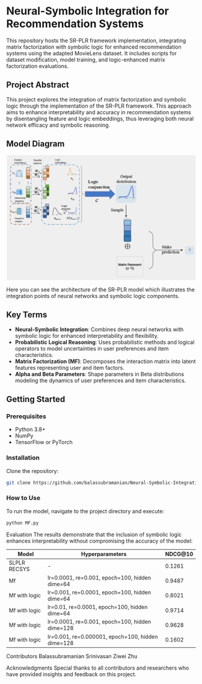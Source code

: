 # Neural-Symbolic Integration for Recommendation Systems

This repository hosts the SR-PLR framework implementation, integrating matrix factorization with symbolic logic for enhanced recommendation systems using the adapted MovieLens dataset. It includes scripts for dataset modification, model training, and logic-enhanced matrix factorization evaluations.


## Project Abstract

This project explores the integration of matrix factorization and symbolic logic through the implementation of the SR-PLR framework. This approach aims to enhance interpretability and accuracy in recommendation systems by disentangling feature and logic embeddings, thus leveraging both neural network efficacy and symbolic reasoning.

## Model Diagram

![Model Diagram](Model-Architecture.png)

Here you can see the architecture of the SR-PLR model which illustrates the integration points of neural networks and symbolic logic components.

## Key Terms

- **Neural-Symbolic Integration**: Combines deep neural networks with symbolic logic for enhanced interpretability and flexibility.
- **Probabilistic Logical Reasoning**: Uses probabilistic methods and logical operators to model uncertainties in user preferences and item characteristics.
- **Matrix Factorization (MF)**: Decomposes the interaction matrix into latent features representing user and item factors.
- **Alpha and Beta Parameters**: Shape parameters in Beta distributions modeling the dynamics of user preferences and item characteristics.

## Getting Started

### Prerequisites

- Python 3.8+
- NumPy
- TensorFlow or PyTorch

### Installation

Clone the repository:
```bash
git clone https://github.com/balassubramanian/Neural-Symbolic-Integration-for-Recommendation-Systems.git
```
### How to Use

To run the model, navigate to the project directory and execute:
```bash
python MF.py
```


Evaluation
The results demonstrate that the inclusion of symbolic logic enhances interpretability without compromising the accuracy of the model:

| Model         | Hyperparameters                      | NDCG@10 |
|---------------|--------------------------------------|---------|
| SLPLR RECSYS  | -                                    | 0.1261  |
| Mf            | lr=0.0001, re=0.001, epoch=100, hidden dime=64 | 0.9487  |
| Mf with logic | lr=0.001, re=0.0001, epoch=100, hidden dime=64 | 0.8021  |
| Mf with logic | lr=0.01, re=0.0001, epoch=100, hidden dime=64 | 0.9714  |
| Mf with logic | lr=0.0001, re=0.001, epoch=100, hidden dime=128 | 0.9628  |
| Mf with logic | lr=0.001, re=0.000001, epoch=100, hidden dime=128 | 0.1602  |



Contributors
Balassubramanian Srinivasan
Ziwei Zhu

Acknowledgments
Special thanks to all contributors and researchers who have provided insights and feedback on this project.


